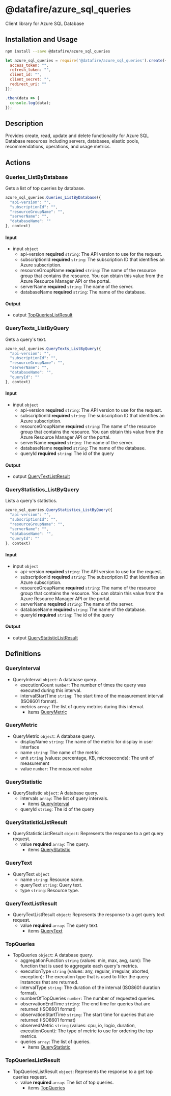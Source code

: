 # @datafire/azure_sql_queries

Client library for Azure SQL Database

## Installation and Usage
```bash
npm install --save @datafire/azure_sql_queries
```
```js
let azure_sql_queries = require('@datafire/azure_sql_queries').create({
  access_token: "",
  refresh_token: "",
  client_id: "",
  client_secret: "",
  redirect_uri: ""
});

.then(data => {
  console.log(data);
});
```

## Description

Provides create, read, update and delete functionality for Azure SQL Database resources including servers, databases, elastic pools, recommendations, operations, and usage metrics.

## Actions

### Queries_ListByDatabase
Gets a list of top queries by database.


```js
azure_sql_queries.Queries_ListByDatabase({
  "api-version": "",
  "subscriptionId": "",
  "resourceGroupName": "",
  "serverName": "",
  "databaseName": ""
}, context)
```

#### Input
* input `object`
  * api-version **required** `string`: The API version to use for the request.
  * subscriptionId **required** `string`: The subscription ID that identifies an Azure subscription.
  * resourceGroupName **required** `string`: The name of the resource group that contains the resource. You can obtain this value from the Azure Resource Manager API or the portal.
  * serverName **required** `string`: The name of the server.
  * databaseName **required** `string`: The name of the database.

#### Output
* output [TopQueriesListResult](#topquerieslistresult)

### QueryTexts_ListByQuery
Gets a query's text.


```js
azure_sql_queries.QueryTexts_ListByQuery({
  "api-version": "",
  "subscriptionId": "",
  "resourceGroupName": "",
  "serverName": "",
  "databaseName": "",
  "queryId": ""
}, context)
```

#### Input
* input `object`
  * api-version **required** `string`: The API version to use for the request.
  * subscriptionId **required** `string`: The subscription ID that identifies an Azure subscription.
  * resourceGroupName **required** `string`: The name of the resource group that contains the resource. You can obtain this value from the Azure Resource Manager API or the portal.
  * serverName **required** `string`: The name of the server.
  * databaseName **required** `string`: The name of the database.
  * queryId **required** `string`: The id of the query

#### Output
* output [QueryTextListResult](#querytextlistresult)

### QueryStatistics_ListByQuery
Lists a query's statistics.


```js
azure_sql_queries.QueryStatistics_ListByQuery({
  "api-version": "",
  "subscriptionId": "",
  "resourceGroupName": "",
  "serverName": "",
  "databaseName": "",
  "queryId": ""
}, context)
```

#### Input
* input `object`
  * api-version **required** `string`: The API version to use for the request.
  * subscriptionId **required** `string`: The subscription ID that identifies an Azure subscription.
  * resourceGroupName **required** `string`: The name of the resource group that contains the resource. You can obtain this value from the Azure Resource Manager API or the portal.
  * serverName **required** `string`: The name of the server.
  * databaseName **required** `string`: The name of the database.
  * queryId **required** `string`: The id of the query

#### Output
* output [QueryStatisticListResult](#querystatisticlistresult)



## Definitions

### QueryInterval
* QueryInterval `object`: A database query.
  * executionCount `number`: The number of times the query was executed during this interval.
  * intervalStartTime `string`: The start time of the measurement interval (ISO8601 format).
  * metrics `array`: The list of query metrics during this interval.
    * items [QueryMetric](#querymetric)

### QueryMetric
* QueryMetric `object`: A database query.
  * displayName `string`: The name of the metric for display in user interface
  * name `string`: The name of the metric
  * unit `string` (values: percentage, KB, microseconds): The unit of measurement
  * value `number`: The measured value

### QueryStatistic
* QueryStatistic `object`: A database query.
  * intervals `array`: The list of query intervals.
    * items [QueryInterval](#queryinterval)
  * queryId `string`: The id of the query

### QueryStatisticListResult
* QueryStatisticListResult `object`: Represents the response to a get query request.
  * value **required** `array`: The query.
    * items [QueryStatistic](#querystatistic)

### QueryText
* QueryText `object`
  * name `string`: Resource name.
  * queryText `string`: Query text.
  * type `string`: Resource type.

### QueryTextListResult
* QueryTextListResult `object`: Represents the response to a get query text request.
  * value **required** `array`: The query text.
    * items [QueryText](#querytext)

### TopQueries
* TopQueries `object`: A database query.
  * aggregationFunction `string` (values: min, max, avg, sum): The function that is used to aggregate each query's metrics.
  * executionType `string` (values: any, regular, irregular, aborted, exception): The execution type that is used to filter the query instances that are returned.
  * intervalType `string`: The duration of the interval (ISO8601 duration format).
  * numberOfTopQueries `number`: The number of requested queries.
  * observationEndTime `string`: The end time for queries that are returned (ISO8601 format)
  * observationStartTime `string`: The start time for queries that are returned (ISO8601 format)
  * observedMetric `string` (values: cpu, io, logio, duration, executionCount): The type of metric to use for ordering the top metrics.
  * queries `array`: The list of queries.
    * items [QueryStatistic](#querystatistic)

### TopQueriesListResult
* TopQueriesListResult `object`: Represents the response to a get top queries request.
  * value **required** `array`: The list of top queries.
    * items [TopQueries](#topqueries)


